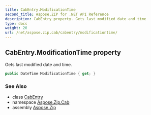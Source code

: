 ```yaml
---
title: CabEntry.ModificationTime
second_title: Aspose.ZIP for .NET API Reference
description: CabEntry property. Gets last modified date and time
type: docs
weight: 20
url: /net/aspose.zip.cab/cabentry/modificationtime/
---
```

## CabEntry.ModificationTime property

Gets last modified date and time.

```csharp
public DateTime ModificationTime { get; }
```

### See Also

* class [CabEntry](../)
* namespace [Aspose.Zip.Cab](../../cabentry/)
* assembly [Aspose.Zip](../../../)


